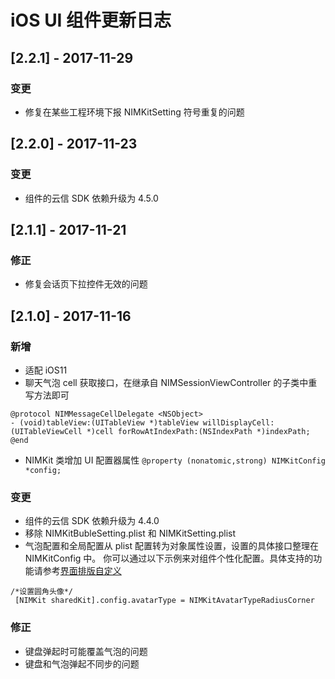 # iOS UI 组件更新日志
## [2.2.1] - 2017-11-29
### 变更
* 修复在某些工程环境下报 NIMKitSetting 符号重复的问题

## [2.2.0] - 2017-11-23
### 变更
* 组件的云信 SDK 依赖升级为 4.5.0


## [2.1.1] - 2017-11-21
### 修正

* 修复会话页下拉控件无效的问题

## [2.1.0] - 2017-11-16
### 新增
* 适配 iOS11
* 聊天气泡 cell 获取接口，在继承自 NIMSessionViewController 的子类中重写方法即可
  
```objc
@protocol NIMMessageCellDelegate <NSObject>
- (void)tableView:(UITableView *)tableView willDisplayCell:(UITableViewCell *)cell forRowAtIndexPath:(NSIndexPath *)indexPath;
@end
```  
* NIMKit 类增加 UI 配置器属性 `@property (nonatomic,strong) NIMKitConfig *config;`

### 变更

* 组件的云信 SDK 依赖升级为 4.4.0
* 移除 NIMKitBubleSetting.plist 和 NIMKitSetting.plist
* 气泡配置和全局配置从 plist 配置转为对象属性设置，设置的具体接口整理在 NIMKitConfig 中。
  你可以通过以下示例来对组件个性化配置。具体支持的功能请参考[界面排版自定义](https://github.com/netease-im/NIM_iOS_UIKit/blob/master/Documents/nim_custom_ui.md)
  
```objc
/*设置圆角头像*/
 [NIMKit sharedKit].config.avatarType = NIMKitAvatarTypeRadiusCorner 
```




### 修正

* 键盘弹起时可能覆盖气泡的问题
* 键盘和气泡弹起不同步的问题



  


